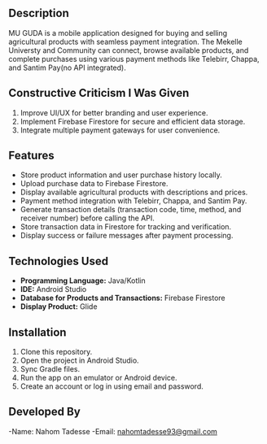 ## Description
MU GUDA is a mobile application designed for buying and selling agricultural products with seamless payment integration. The Mekelle Universty and Community can connect, browse available products, and complete purchases using various payment methods like Telebirr, Chappa, and Santim Pay(no API integrated).


## Constructive Criticism I Was Given
1. Improve UI/UX for better branding and user experience.
2. Implement Firebase Firestore for secure and efficient data storage.
3. Integrate multiple payment gateways for user convenience.

## Features
- Store product information and user purchase history locally.
- Upload purchase data to Firebase Firestore.
- Display available agricultural products with descriptions and prices.
- Payment method integration with Telebirr, Chappa, and Santim Pay.
- Generate transaction details (transaction code, time, method, and receiver number) before calling the API.
- Store transaction data in Firestore for tracking and verification.
- Display success or failure messages after payment processing.

## Technologies Used
- **Programming Language:** Java/Kotlin
- **IDE:** Android Studio
- **Database for Products and Transactions:** Firebase Firestore
- **Display Product:** Glide

## Installation
1. Clone this repository.
2. Open the project in Android Studio.
3. Sync Gradle files.
4. Run the app on an emulator or Android device.
5. Create an account or log in using email and password.
## Developed By
-Name: Nahom Tadesse 
-Email: nahomtadesse93@gmail.com
